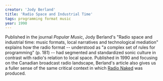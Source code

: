 ```yaml
---
creator: 'Jody Berland'
title: 'Radio Space and Industrial Time'
tags: programming format music
year: 1990
---
```


Published in the journal _Popular Music_, Jody Berland's "Radio space and industrial time: music formats, local narratives and technological mediation" explains how the radio format -- understood as "a complex set of rules for programming" (p. 181) -- had segmented and standardized sonic culture in contrast with radio's relation to local space. Published in 1990 and focusing on the Canadian broadcast radio landscape, Berland's article also gives us a fuller sense of the same critical context in which [Radio Naked](listening/#radio-naked) was produced.
